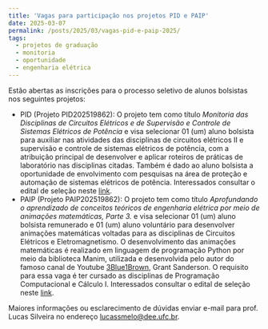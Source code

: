 ```yaml
---
title: 'Vagas para participação nos projetos PID e PAIP'
date: 2025-03-07
permalink: /posts/2025/03/vagas-pid-e-paip-2025/
tags:
  - projetos de graduação
  - monitoria
  - oportunidade
  - engenharia elétrica
---
```


Estão abertas as inscrições para o processo seletivo de alunos bolsistas nos seguintes projetos:

- PID (Projeto PID202519862): O projeto tem como título *Monitoria das Disciplinas de Circuitos Elétricos e de Supervisão e Controle de Sistemas Elétricos de Potência* e visa selecionar 01 (um) aluno bolsista para auxiliar nas atividades das disciplinas de circuitos elétricos II e supervisão e controle de sistemas elétricos de potência, com a atribuição principal de desenvolver e aplicar roteiros de práticas de laboratório nas disciplinas citadas. Também é dado ao aluno bolsista a oportunidade de envolvimento com pesquisas na área de proteção e automação de sistemas elétricos de potência. Interessados consultar o edital de seleção neste [link](https://drive.google.com/file/d/137QQpwXt276LMr3KMGxV12Qm6lhWeK9S/view?usp=sharing).
- PAIP (Projeto PAIP202519862): O projeto tem como título *Aprofundando o aprendizado de conceitos teóricos de engenharia elétrica por meio de animações matemáticas, Parte 3.* e visa selecionar 01 (um) aluno bolsista remunerado e 01 (um) aluno voluntário para desenvolver animações matemáticas voltadas para as disciplinas de Circuitos Elétricos e Eletromagnetismo. O desenvolvimento das animações matemáticas é realizado em linguagem de programação Python por meio da biblioteca Manim, utilizada e desenvolvida pelo autor do famoso canal de Youtube [3Blue1Brown](https://www.3blue1brown.com/), Grant Sanderson. O requisito para essa vaga é ter cursado as disciplinas de Programação Computacional e Cálculo I. Interessados consultar o edital de seleção neste [link](https://drive.google.com/file/d/13BE6hoq-EfOPt-uJJ9QmusB1bkosszMM/view?usp=sharing).

Maiores informações ou esclarecimento de dúvidas enviar e-mail para prof. Lucas Silveira no endereço [lucassmelo@dee.ufc.br](lucassmelo@dee.ufc.br).
